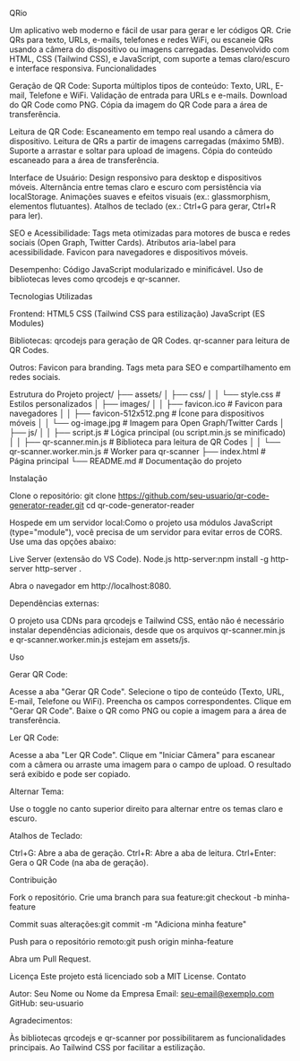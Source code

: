 QRio

Um aplicativo web moderno e fácil de usar para gerar e ler códigos QR. Crie QRs para texto, URLs, e-mails, telefones e redes WiFi, ou escaneie QRs usando a câmera do dispositivo ou imagens carregadas. Desenvolvido com HTML, CSS (Tailwind CSS), e JavaScript, com suporte a temas claro/escuro e interface responsiva.
Funcionalidades

Geração de QR Code:
Suporta múltiplos tipos de conteúdo: Texto, URL, E-mail, Telefone e WiFi.
Validação de entrada para URLs e e-mails.
Download do QR Code como PNG.
Cópia da imagem do QR Code para a área de transferência.


Leitura de QR Code:
Escaneamento em tempo real usando a câmera do dispositivo.
Leitura de QRs a partir de imagens carregadas (máximo 5MB).
Suporte a arrastar e soltar para upload de imagens.
Cópia do conteúdo escaneado para a área de transferência.


Interface de Usuário:
Design responsivo para desktop e dispositivos móveis.
Alternância entre temas claro e escuro com persistência via localStorage.
Animações suaves e efeitos visuais (ex.: glassmorphism, elementos flutuantes).
Atalhos de teclado (ex.: Ctrl+G para gerar, Ctrl+R para ler).


SEO e Acessibilidade:
Tags meta otimizadas para motores de busca e redes sociais (Open Graph, Twitter Cards).
Atributos aria-label para acessibilidade.
Favicon para navegadores e dispositivos móveis.


Desempenho:
Código JavaScript modularizado e minificável.
Uso de bibliotecas leves como qrcodejs e qr-scanner.



Tecnologias Utilizadas

Frontend:
HTML5
CSS (Tailwind CSS para estilização)
JavaScript (ES Modules)


Bibliotecas:
qrcodejs para geração de QR Codes.
qr-scanner para leitura de QR Codes.


Outros:
Favicon para branding.
Tags meta para SEO e compartilhamento em redes sociais.



Estrutura do Projeto
project/
├── assets/
│   ├── css/
│   │   └── style.css        # Estilos personalizados
│   ├── images/
│   │   ├── favicon.ico      # Favicon para navegadores
│   │   ├── favicon-512x512.png # Ícone para dispositivos móveis
│   │   └── og-image.jpg     # Imagem para Open Graph/Twitter Cards
│   ├── js/
│   │   ├── script.js        # Lógica principal (ou script.min.js se minificado)
│   │   ├── qr-scanner.min.js # Biblioteca para leitura de QR Codes
│   │   └── qr-scanner.worker.min.js # Worker para qr-scanner
├── index.html               # Página principal
└── README.md                # Documentação do projeto

Instalação

Clone o repositório:
git clone https://github.com/seu-usuario/qr-code-generator-reader.git
cd qr-code-generator-reader


Hospede em um servidor local:Como o projeto usa módulos JavaScript (type="module"), você precisa de um servidor para evitar erros de CORS. Use uma das opções abaixo:

Live Server (extensão do VS Code).
Node.js http-server:npm install -g http-server
http-server .


Abra o navegador em http://localhost:8080.


Dependências externas:

O projeto usa CDNs para qrcodejs e Tailwind CSS, então não é necessário instalar dependências adicionais, desde que os arquivos qr-scanner.min.js e qr-scanner.worker.min.js estejam em assets/js.



Uso

Gerar QR Code:

Acesse a aba "Gerar QR Code".
Selecione o tipo de conteúdo (Texto, URL, E-mail, Telefone ou WiFi).
Preencha os campos correspondentes.
Clique em "Gerar QR Code".
Baixe o QR como PNG ou copie a imagem para a área de transferência.


Ler QR Code:

Acesse a aba "Ler QR Code".
Clique em "Iniciar Câmera" para escanear com a câmera ou arraste uma imagem para o campo de upload.
O resultado será exibido e pode ser copiado.


Alternar Tema:

Use o toggle no canto superior direito para alternar entre os temas claro e escuro.


Atalhos de Teclado:

Ctrl+G: Abre a aba de geração.
Ctrl+R: Abre a aba de leitura.
Ctrl+Enter: Gera o QR Code (na aba de geração).



Contribuição

Fork o repositório.
Crie uma branch para sua feature:git checkout -b minha-feature


Commit suas alterações:git commit -m "Adiciona minha feature"


Push para o repositório remoto:git push origin minha-feature


Abra um Pull Request.

Licença
Este projeto está licenciado sob a MIT License.
Contato

Autor: Seu Nome ou Nome da Empresa
Email: seu-email@exemplo.com
GitHub: seu-usuario


Agradecimentos:

Às bibliotecas qrcodejs e qr-scanner por possibilitarem as funcionalidades principais.
Ao Tailwind CSS por facilitar a estilização.

